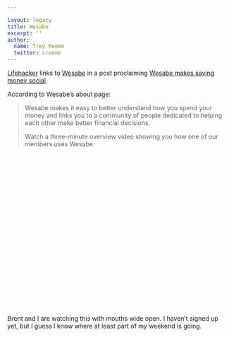 ```yaml
---

layout: legacy
title: Wesabe
excerpt: ''
author:
  name: Trey Reeme
  twitter: creeme
---
```


<p><a href="http://www.lifehacker.com">Lifehacker</a> links to <a href="http://www.wesabe.com/">Wesabe</a> in a post proclaiming <a href="http://www.lifehacker.com/software/money/wesabe-makes-saving-money-social-215287.php">Wesabe makes saving money social</a>.</p>


<p>According to Wesabe&#8217;s about page:</p>


<blockquote><p>Wesabe makes it easy to better understand how you spend your money and links you to a community of people dedicated to helping each other make better financial decisions.</p><p>Watch a three-minute overview video showing you how one of our members uses Wesabe.</p></blockquote>

<div style="text-align:center">
<object width="425" height="350"> <param name="movie" value="http://www.youtube.com/v/SG_w4DNpPs0"> </param> <embed src="http://www.youtube.com/v/SG_w4DNpPs0" type="application/x-shockwave-flash" width="425" height="350"> </embed> </object>
</div>

<p>Brent and I are watching this with mouths wide open.  I haven&#8217;t signed up yet, but I guess I know where at least part of my weekend is going.</p>